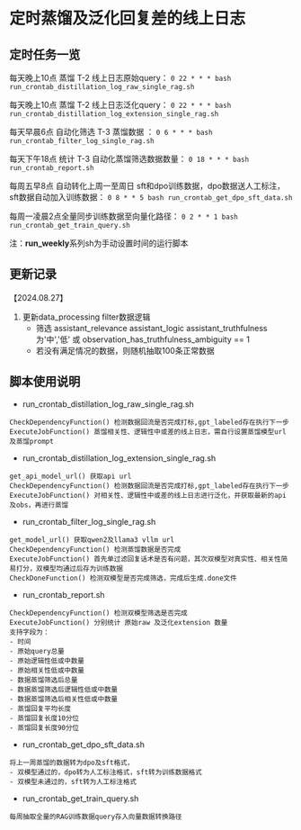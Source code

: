 # 定时蒸馏及泛化回复差的线上日志

## 定时任务一览
每天晚上10点 蒸馏 T-2 线上日志原始query：
`0 22 * * * bash run_crontab_distillation_log_raw_single_rag.sh` 

每天晚上10点 蒸馏 T-2 线上日志泛化query：
`0 22 * * * bash run_crontab_distillation_log_extension_single_rag.sh` 

每天早晨6点 自动化筛选 T-3 蒸馏数据 ：
`0 6 * * * bash run_crontab_filter_log_single_rag.sh` 

每天下午18点 统计 T-3 自动化蒸馏筛选数据数量：
`0 18 * * * bash run_crontab_report.sh` 

每周五早8点 自动转化上周一至周日 sft和dpo训练数据，dpo数据送人工标注，sft数据自动加入训练数据：
`0 8 * * 5 bash run_crontab_get_dpo_sft_data.sh` 

每周一凌晨2点全量同步训练数据至向量化路径：
`0 2 * * 1 bash run_crontab_get_train_query.sh` 

注：**run_weekly**系列sh为手动设置时间的运行脚本

## 更新记录
【2024.08.27】
1. 更新data_processing filter数据逻辑
   - 筛选 assistant_relevance assistant_logic assistant_truthfulness 为'中','低' 或 observation_has_truthfulness_ambiguity == 1
   - 若没有满足情况的数据，则随机抽取100条正常数据

## 脚本使用说明
- run_crontab_distillation_log_raw_single_rag.sh
```
CheckDependencyFunction() 检测数据回流是否完成打标,gpt_labeled存在执行下一步
ExecuteJobFunction() 蒸馏相关性、逻辑性中或差的线上日志，需自行设置蒸馏模型url及蒸馏prompt
```
- run_crontab_distillation_log_extension_single_rag.sh
```
get_api_model_url() 获取api url
CheckDependencyFunction() 检测数据回流是否完成打标,gpt_labeled存在执行下一步
ExecuteJobFunction() 对相关性、逻辑性中或差的线上日志进行泛化，并获取最新的api及obs，再进行蒸馏
```
- run_crontab_filter_log_single_rag.sh
```
get_model_url() 获取qwen2及llama3 vllm url
CheckDependencyFunction() 检测蒸馏数据是否完成
ExecuteJobFunction() 首先单过滤回复话术是否有问题，其次双模型对真实性、相关性简易打分，双模型均通过后存为训练数据
CheckDoneFunction() 检测双模型是否完成筛选，完成后生成.done文件
```
- run_crontab_report.sh
```
CheckDependencyFunction() 检测双模型筛选是否完成
ExecuteJobFunction() 分别统计 原始raw 及泛化extension 数量
支持字段为：
- 时间
- 原始query总量
- 原始逻辑性低或中数量
- 原始相关性低或中数量
- 数据蒸馏筛选后总量
- 数据蒸馏筛选后逻辑性低或中数量
- 数据蒸馏筛选后相关性低或中数量
- 蒸馏回复平均长度
- 蒸馏回复长度10分位
- 蒸馏回复长度90分位
```
- run_crontab_get_dpo_sft_data.sh
```
将上一周蒸馏的数据转为dpo及sft格式，
- 双模型通过的，dpo转为人工标注格式，sft转为训练数据格式
- 双模型未通过的，sft转为人工标注格式
```
- run_crontab_get_train_query.sh
```
每周抽取全量的RAG训练数据query存入向量数据转换路径
```